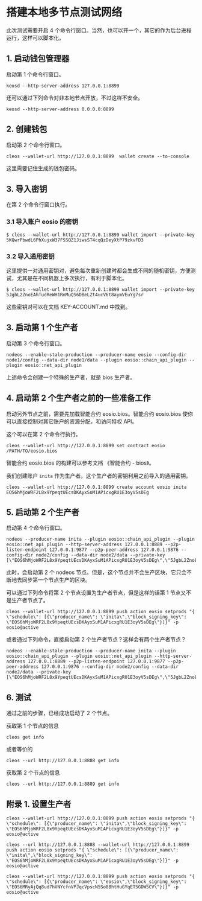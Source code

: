 # 搭建本地多节点测试网络
此次测试需要开启 4 个命令行窗口。当然，也可以开一个，其它的作为后台进程运行，这样可以脚本化。

## 1. 启动钱包管理器
启动第 1 个命令行窗口。

```
keosd --http-server-address 127.0.0.1:8899
```

还可以通过下列命令对非本地节点开放，不过这样不安全。
```
keosd --http-server-address 0.0.0.0:8899
```

## 2. 创建钱包
启动第 2 个命令行窗口。

```
cleos --wallet-url http://127.0.0.1:8899  wallet create --to-console
```

这里需要记住生成的钱包密码。

## 3. 导入密钥
在第 2 个命令行窗口执行。

### 3.1 导入账户 eosio 的密钥
```
$ cleos --wallet-url http://127.0.0.1:8899 wallet import --private-key 5KQwrPbwdL6PhXujxW37FSSQZ1JiwsST4cqQzDeyXtP79zkvFD3
```

### 3.2 导入通用密钥
这里提供一对通用密钥对，避免每次重新创建时都会生成不同的随机密钥，方便测试，尤其是在不同机器上多次执行，有利于脚本化。
```
$ cleos --wallet-url http://127.0.0.1:8899 wallet import --private-key 5JgbL2ZnoEAhTudReWH1RnMuQS6DBeLZt4ucV6t8aymVEuYg7sr
```

这些密钥对可以在文档 KEY-ACCOUNT.md 中找到。

## 3. 启动第 1 个生产者
启动第 3 个命令行窗口。

```
nodeos --enable-stale-production --producer-name eosio --config-dir node1/config --data-dir node1/data --plugin eosio::chain_api_plugin --plugin eosio::net_api_plugin
```

上述命令会创建一个特殊的生产者，就是 bios 生产者。

## 4. 启动第 2 个生产者之前的一些准备工作
启动另外节点之前，需要先加载智能合约 eosio.bios。智能合约 eosio.bios 使你可以直接控制对其它账户的资源分配，和访问特权 API。

这个可以在第 2 个命令行执行。
```
cleos --wallet-url http://127.0.0.1:8899 set contract eosio /PATH/TO/eosio.bios
```

智能合约 eosio.bios 的构建可以参考文档 《智能合约 - bios》。

我们创建账户 `inita` 作为生产者。这个生产者的密钥利用之前导入的通用密钥。
```
cleos --wallet-url http://127.0.0.1:8899 create account eosio inita EOS6hMjoWRF2L8x9YpeqtUEcsDKAyxSuM1APicxgRU1E3oyV5sDEg
```

## 5. 启动第 2 个生产者
启动第 4 个命令行窗口。
```
nodeos --producer-name inita --plugin eosio::chain_api_plugin --plugin eosio::net_api_plugin --http-server-address 127.0.0.1:8889 --p2p-listen-endpoint 127.0.0.1:9877 --p2p-peer-address 127.0.0.1:9876 --config-dir node2/config --data-dir node2/data --private-key [\"EOS6hMjoWRF2L8x9YpeqtUEcsDKAyxSuM1APicxgRU1E3oyV5sDEg\",\"5JgbL2ZnoEAhTudReWH1RnMuQS6DBeLZt4ucV6t8aymVEuYg7sr\"]
```

此时，会启动第 2 个 nodeos 节点。但是，这个节点并不会生产区块，它只会不断地去同步第一个节点生产的区块。

可以通过下列命令将第 2 个节点设置为生产者节点，但是这样的话第 1 节点又不是生产者节点了。
```
cleos --wallet-url http://127.0.0.1:8899 push action eosio setprods "{ \"schedule\": [{\"producer_name\": \"inita\",\"block_signing_key\": \"EOS6hMjoWRF2L8x9YpeqtUEcsDKAyxSuM1APicxgRU1E3oyV5sDEg\"}]}" -p eosio@active
```

或者通过下列命令，直接启动第 2 个生产者节点？这样会有两个生产者节点？
```
nodeos --enable-stale-production --producer-name inita --plugin eosio::chain_api_plugin --plugin eosio::net_api_plugin --http-server-address 127.0.0.1:8889 --p2p-listen-endpoint 127.0.0.1:9877 --p2p-peer-address 127.0.0.1:9876 --config-dir node2/config --data-dir node2/data --private-key [\"EOS6hMjoWRF2L8x9YpeqtUEcsDKAyxSuM1APicxgRU1E3oyV5sDEg\",\"5JgbL2ZnoEAhTudReWH1RnMuQS6DBeLZt4ucV6t8aymVEuYg7sr\"]
```

## 6. 测试
通过之前的步骤，已经成功启动了 2 个节点。

获取第 1 个节点的信息
```
cleos get info
```

或者等价的
```
cleos --url http://127.0.0.1:8888 get info
```

获取第 2 个节点的信息
```
cleos --url http://127.0.0.1:8889 get info
```

## 附录 1. 设置生产者
```
cleos --wallet-url http://127.0.0.1:8899 push action eosio setprods "{ \"schedule\": [{\"producer_name\": \"inita\",\"block_signing_key\": \"EOS6hMjoWRF2L8x9YpeqtUEcsDKAyxSuM1APicxgRU1E3oyV5sDEg\"}]}" -p eosio@active
```

```
cleos --url http://127.0.0.1:8888 --wallet-url http://127.0.0.1:8899 push action eosio setprods "{ \"schedule\": [{\"producer_name\": \"inita\",\"block_signing_key\": \"EOS6hMjoWRF2L8x9YpeqtUEcsDKAyxSuM1APicxgRU1E3oyV5sDEg\"}]}" -p eosio@active
```

```
cleos --wallet-url http://127.0.0.1:8899 push action eosio setprods "{ \"schedule\": [{\"producer_name\": \"eosio\",\"block_signing_key\": \"EOS6MRyAjQq8ud7hVNYcfnVPJqcVpscN5So8BhtHuGYqET5GDW5CV\"}]}" -p eosio@active
```
